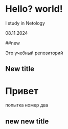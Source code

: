 # Hello? world!

I study in Netology

08.11.2024

##new

Это учебный репозиторий

## New title

# Привет

попытка номер два

## new new title